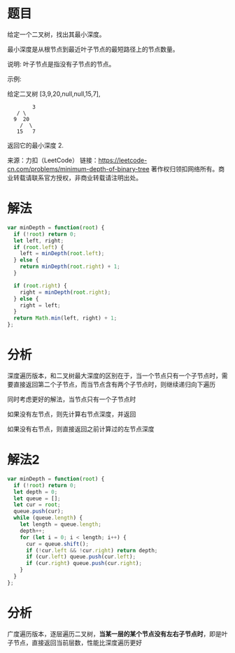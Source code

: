 
# 题目

给定一个二叉树，找出其最小深度。

最小深度是从根节点到最近叶子节点的最短路径上的节点数量。

说明: 叶子节点是指没有子节点的节点。

示例:

给定二叉树 [3,9,20,null,null,15,7],

    		3
       / \
      9  20
        /  \
       15   7

返回它的最小深度  2.

来源：力扣（LeetCode）
链接：https://leetcode-cn.com/problems/minimum-depth-of-binary-tree
著作权归领扣网络所有。商业转载请联系官方授权，非商业转载请注明出处。

# 解法

```javascript
var minDepth = function(root) {
  if (!root) return 0;
  let left, right;
  if (root.left) {
    left = minDepth(root.left);
  } else {
    return minDepth(root.right) + 1;
  }

  if (root.right) {
    right = minDepth(root.right);
  } else {
    right = left;
  }
  return Math.min(left, right) + 1;
};
```

# 分析

深度遍历版本，和二叉树最大深度的区别在于，当一个节点只有一个子节点时，需要直接返回第二个子节点，而当节点含有两个子节点时，则继续递归向下遍历

同时考虑更好的解法，当节点只有一个子节点时

如果没有左节点，则先计算右节点深度，并返回

如果没有右节点，则直接返回之前计算过的左节点深度

# 解法2

```javascript
var minDepth = function(root) {
  if (!root) return 0;
  let depth = 0;
  let queue = [];
  let cur = root;
  queue.push(cur);
  while (queue.length) {
    let length = queue.length;
    depth++;
    for (let i = 0; i < length; i++) {
      cur = queue.shift();
      if (!cur.left && !cur.right) return depth;
      if (cur.left) queue.push(cur.left);
      if (cur.right) queue.push(cur.right);
    }
  }
};
```

# 分析

广度遍历版本，逐层遍历二叉树，**当某一层的某个节点没有左右子节点时**，即是叶子节点，直接返回当前层数，性能比深度遍历更好